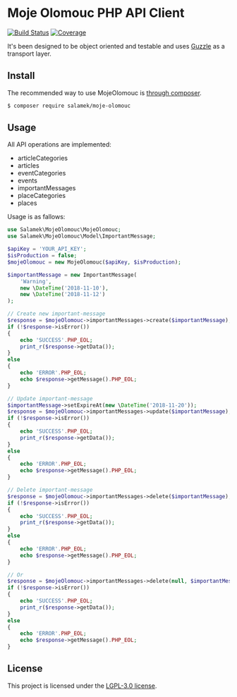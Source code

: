 # Moje Olomouc PHP API Client

[![Build Status](https://secure.travis-ci.org/Salamek/moje-olomouc.png?branch=master)](https://travis-ci.org/Salamek/moje-olomouc)
[![Coverage](https://codecov.io/gh/Salamek/moje-olomouc/branch/master/graph/badge.svg)](https://codecov.io/gh/Salamek/moje-olomouc)

It's been designed to be object oriented and testable and uses [Guzzle](http://guzzlephp.org) as a
transport layer.

## Install

The recommended way to use MojeOlomouc is [through composer](http://getcomposer.org).

```sh
$ composer require salamek/moje-olomouc
```

## Usage

All API operations are implemented:

* articleCategories
* articles
* eventCategories
* events
* importantMessages
* placeCategories
* places

Usage is as fallows:

```php
use Salamek\MojeOlomouc\MojeOlomouc;
use Salamek\MojeOlomouc\Model\ImportantMessage;

$apiKey = 'YOUR_API_KEY';
$isProduction = false;
$mojeOlomouc = new MojeOlomouc($apiKey, $isProduction);

$importantMessage = new ImportantMessage(
    'Warning',
    new \DateTime('2018-11-10'),
    new \DateTime('2018-11-12')
);

// Create new important-message
$response = $mojeOlomouc->importantMessages->create($importantMessage);
if (!$response->isError())
{
    echo 'SUCCESS'.PHP_EOL;
    print_r($response->getData());
}
else
{
    echo 'ERROR'.PHP_EOL;
    echo $response->getMessage().PHP_EOL;
}

// Update important-message
$importantMessage->setExpireAt(new \DateTime('2018-11-20'));
$response = $mojeOlomouc->importantMessages->update($importantMessage);
if (!$response->isError())
{
    echo 'SUCCESS'.PHP_EOL;
    print_r($response->getData());
}
else
{
    echo 'ERROR'.PHP_EOL;
    echo $response->getMessage().PHP_EOL;
}

// Delete important-message
$response = $mojeOlomouc->importantMessages->delete($importantMessage);
if (!$response->isError())
{
    echo 'SUCCESS'.PHP_EOL;
    print_r($response->getData());
}
else
{
    echo 'ERROR'.PHP_EOL;
    echo $response->getMessage().PHP_EOL;
}

// Or
$response = $mojeOlomouc->importantMessages->delete(null, $importantMessage->getId());
if (!$response->isError())
{
    echo 'SUCCESS'.PHP_EOL;
    print_r($response->getData());
}
else
{
    echo 'ERROR'.PHP_EOL;
    echo $response->getMessage().PHP_EOL;
}

```

## License

This project is licensed under the [LGPL-3.0 license](https://opensource.org/licenses/LGPL-3.0).




